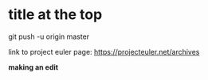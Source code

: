 title at the top
===
git push -u origin master

link to project euler page: https://projecteuler.net/archives

**making an edit**
